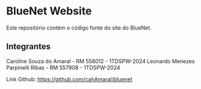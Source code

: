 # BlueNet Website

Este repositório contém o código fonte do site do BlueNet.

## Integrantes

Caroline Souza do Amaral - RM 558012 - 1TDSPW-2024
Leonardo Menezes Parpinelli Ribas - RM 557908 - 1TDSPW-2024

Link Github: https://github.com/cahAmaral/bluenet